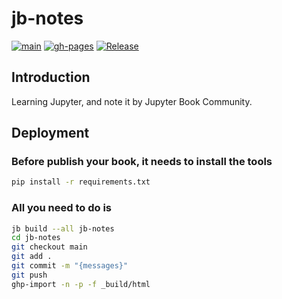 # jb-notes

[![main](https://github.com/motoish/jb-notes/workflows/motoish.com/badge.svg)](https://github.com/motoish/jb-notes/actions/workflows/workflow.yml?query=branch%3Amain)
[![gh-pages](https://github.com/motoish/jb-notes/actions/workflows/pages/pages-build-deployment/badge.svg)](https://github.com/motoish/jb-notes/actions?query=branch%3Agh-pages)
[![Release](https://github.com/motoish/jb-notes/workflows/Release/badge.svg?branch=main)](https://github.com/motoish/jb-notes/actions/workflows/release-please.yml?query=workflow%3ARelease+branch%3Amain)

## Introduction

Learning Jupyter, and note it by Jupyter Book Community.

## Deployment

### Before publish your book, it needs to install the tools

```sh
pip install -r requirements.txt
```

### All you need to do is

```sh
jb build --all jb-notes
cd jb-notes
git checkout main
git add .
git commit -m "{messages}"
git push
ghp-import -n -p -f _build/html
```
